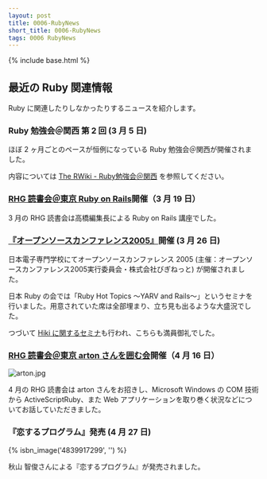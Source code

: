 ```yaml
---
layout: post
title: 0006-RubyNews
short_title: 0006-RubyNews
tags: 0006 RubyNews
---
```

{% include base.html %}


## 最近の Ruby 関連情報

Ruby に関連したりしなかったりするニュースを紹介します。

### Ruby 勉強会＠関西 第 2 回 (3 月 5 日)

ほぼ 2 ヶ月ごとのペースが恒例になっている Ruby 勉強会＠関西が開催されました。

内容については
[The RWiki - Ruby勉強会＠関西](http://pub.cozmixng.org/~the-rwiki/rw-cgi.rb?cmd=view;name=Ruby%CA%D9%B6%AF%B2%F1%A1%F7%B4%D8%C0%BE) 
を参照してください。

### [RHG 読書会＠東京 Ruby on Rails](http://pub.cozmixng.org/~the-rwiki/rw-cgi.rb?cmd=view;name=RHG%C6%C9%BD%F1%B2%F1%3A%3A%C5%EC%B5%FE+Sound+Stage)開催（3 月 19 日）

3 月の RHG 読書会は高橋編集長による Ruby on Rails 講座でした。

### [『オープンソースカンファレンス2005』](http://www.ospn.jp/osc2005/)開催 (3 月 26 日)

日本電子専門学校にてオープンソースカンファレンス 2005 (主催：オープンソースカンファレンス2005実行委員会・株式会社びぎねっと) が開催されました。

日本 Ruby の会では「Ruby Hot Topics 〜YARV and Rails〜」というセミナを行いました。用意されていた席は全部埋まり、立ち見も出るような大盛況でした。

つづいて [Hiki に関するセミナ](http://kazuhiko.tdiary.net/20050326.html#p03)も行われ、こちらも満員御礼でした。

### [RHG 読書会＠東京 arton さんを囲む会](http://pub.cozmixng.org/~the-rwiki/rw-cgi.rb?cmd=view;name=RHG%C6%C9%BD%F1%B2%F1%3A%3A%C5%EC%B5%FE+Sound+Stage)開催（4 月 16 日）
![arton.jpg]({{base}}{{site.baseurl}}/images/0006-RubyNews/arton.jpg)

4 月の RHG 読書会は arton さんをお招きし、Microsoft Windows の COM 技術から ActiveScriptRuby、また Web アプリケーションを取り巻く状況などについてお話していただきました。

### 『恋するプログラム』発売 (4 月 27 日)
{% isbn_image('4839917299', '') %}

秋山 智俊さんによる『恋するプログラム』が発売されました。


